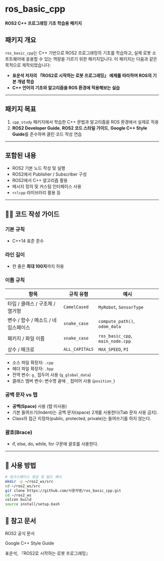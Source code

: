# ros_basic_cpp

**ROS2 C++ 프로그래밍 기초 학습용 패키지**

## 패키지 개요

`ros_basic_cpp`는 C++ 기반으로 ROS2 프로그래밍의 기초를 학습하고, 실제 로봇 소프트웨어에 응용할 수 있는 역량을 기르기 위한 패키지입니다. 이 패키지는 다음과 같은 목적으로 제작되었습니다:

- **표운석 저자의 『ROS2로 시작하는 로봇 프로그래밍』 예제를 따라하며 ROS의 기본 개념 학습**
- **C++ 언어의 기초와 알고리즘을 ROS 환경에 적용해보는 실습**

---

## 패키지 목표

1. `cpp_study` 패키지에서 학습한 C++ 문법과 알고리즘을 ROS 환경에서 실제로 적용
2. **ROS2 Developer Guide**, **ROS2 코드 스타일 가이드**, **Google C++ Style Guide**를 준수하며 클린 코드 작성 연습

---

## 포함된 내용

- ROS2 기본 노드 작성 및 실행
- ROS2에서 Publisher / Subscriber 구성
- ROS2에서 C++ 알고리즘 활용
- 메시지 정의 및 커스텀 인터페이스 사용
- `rclcpp` 라이브러리 활용 등

---

## 🧑‍💻 코드 작성 가이드

### 기본 규칙

- C++14 표준 준수

### 라인 길이

- 한 줄은 **최대 100자**까지 허용

### 이름 규칙

| 항목                       | 규칙 유형        | 예시                             |
|----------------------------|------------------|----------------------------------|
| 타입 / 클래스 / 구조체 / 열거형 | `CamelCased`     | `MyRobot`, `SensorType`          |
| 변수 / 함수 / 메소드 / 네임스페이스 | `snake_case`     | `compute_path()`, `odom_data`    |
| 패키지 / 파일 이름           | `snake_case`     | `ros_basic_cpp`, `main_node.cpp` |
| 상수 / 매크로               | `ALL_CAPITALS`   | `MAX_SPEED`, `PI`                |

- 소스 파일 확장자: `.cpp`
- 헤더 파일 확장자: `.hpp`
- 전역 변수: `g_` 접두어 사용 (`g_global_data`)
- 클래스 멤버 변수: 변수명 끝에 `_` 접미어 사용 (`position_`)

### 공백 문자 vs 탭

- **공백(Space)** 사용 (탭 미사용)
- 기본 들여쓰기(Indent)는 공백 문자(space) 2개를 사용한다(Tab 문자 사용 금지).
- Class의 접근 지정자(public, protected, private)는 들여쓰기를 하지 않는다.

### 괄호(Brace)
- if, else, do, while, for 구문에 괄호를 사용한다.
---

## 🚀 사용 방법

```bash
# 워크스페이스 생성 및 빌드 예시
mkdir -p ~/ros2_ws/src
cd ~/ros2_ws/src
git clone https://github.com/사용자명/ros_basic_cpp.git
cd ~/ros2_ws
colcon build
source install/setup.bash
```

## 📝 참고 문서
ROS2 공식 문서

Google C++ Style Guide

표운석, 『ROS2로 시작하는 로봇 프로그래밍』
